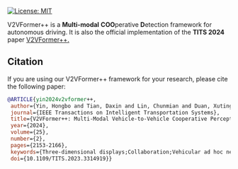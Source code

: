 [![License: MIT](https://img.shields.io/badge/License-MIT-yellow.svg)](https://opensource.org/licenses/MIT) 

V2VFormer++ is a <strong>Multi-modal</strong> <strong>COO</strong>perative <strong>D</strong>etection framework for autonomous driving. It is also the official implementation of the <strong> TITS 2024  </strong>
paper [V2VFormer++.](https://ieeexplore.ieee.org/abstract/document/10265751)



## Citation
 If you are using our V2VFormer++ framework for your research, please cite the following paper:
 ```bibtex
@ARTICLE{yin2024v2vformer++,
  author={Yin, Hongbo and Tian, Daxin and Lin, Chunmian and Duan, Xuting and Zhou, Jianshan and Zhao, Dezong and Cao, Dongpu},
  journal={IEEE Transactions on Intelligent Transportation Systems}, 
  title={V2VFormer++: Multi-Modal Vehicle-to-Vehicle Cooperative Perception via Global-Local Transformer}, 
  year={2024},
  volume={25},
  number={2},
  pages={2153-2166},
  keywords={Three-dimensional displays;Collaboration;Vehicular ad hoc networks;Transformers;Feature extraction;Object detection;Laser radar;Vehicle-to-vehicle (V2V) cooperative perception;multi-modal fused perception;autonomous driving;transformer;3D object detection;intelligent transportation systems},
  doi={10.1109/TITS.2023.3314919}}
```
